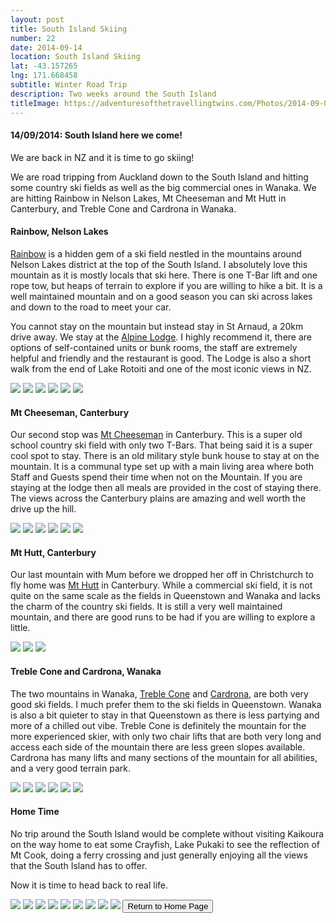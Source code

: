 ```yaml
---
layout: post
title: South Island Skiing
number: 22
date: 2014-09-14
location: South Island Skiing
lat: -43.157265
lng: 171.668458
subtitle: Winter Road Trip
description: Two weeks around the South Island
titleImage: https://adventuresofthetravellingtwins.com/Photos/2014-09-01-SouthIsland/cover-min.JPG
---
```


<h4>14/09/2014: South Island here we come!</h4>

We are back in NZ and it is time to go skiing!

We are road tripping from Auckland down to the South Island and hitting some country ski fields as well as the big commercial ones in Wanaka.
We are hitting Rainbow in Nelson Lakes, Mt Cheeseman and Mt Hutt in Canterbury, and Treble Cone and Cardrona in Wanaka. 

<h4>Rainbow, Nelson Lakes</h4>

<a target="_blank" href="http://www.skirainbow.co.nz/">Rainbow</a> is a hidden gem of a ski field nestled in the mountains around Nelson Lakes district at the top of the South Island.
I absolutely love this mountain as it is mostly locals that ski here. There is one T-Bar lift and one rope tow, but heaps of terrain to explore if you are willing to hike a bit. 
It is a well maintained mountain and on a good season you can ski across lakes and down to the road to meet your car.

You cannot stay on the mountain but instead stay in St Arnaud, a 20km drive away. We stay at the <a target="_blank" href="http://www.alpinelodge.co.nz/">Alpine Lodge</a>.
I highly recommend it, there are options of self-contained units or bunk rooms, the staff are extremely helpful and friendly and the restaurant is good.
The Lodge is also a short walk from the end of Lake Rotoiti and one of the most iconic views in NZ. 

<img src="https://adventuresofthetravellingtwins.com/Photos/2014-09-01-SouthIsland/rainbow1-min.jpg" class="image1">
<img src="https://adventuresofthetravellingtwins.com/Photos/2014-09-01-SouthIsland/rainbow2-min.jpg" class="image1">
<img src="https://adventuresofthetravellingtwins.com/Photos/2014-09-01-SouthIsland/rainbow3-min.jpg" class="image1">
<img src="https://adventuresofthetravellingtwins.com/Photos/2014-09-01-SouthIsland/rainbow4-min.jpg" class="image1">
<img src="https://adventuresofthetravellingtwins.com/Photos/2014-09-01-SouthIsland/rainbow5-min.jpg" class="image1">
<img src="https://adventuresofthetravellingtwins.com/Photos/2014-09-01-SouthIsland/rainbow6-min.jpg" class="image1">

<h4>Mt Cheeseman, Canterbury</h4>

Our second stop was <a target="_blank" href="http://www.mtcheeseman.co.nz/">Mt Cheeseman</a> in Canterbury. This is a super old school country ski field with only two T-Bars.
That being said it is a super cool spot to stay. There is an old military style bunk house to stay at on the mountain. 
It is a communal type set up with a main living area where both Staff and Guests spend their time when not on the Mountain. If you are staying at the lodge then all meals are provided in the cost of staying there.
The views across the Canterbury plains are amazing and well worth the drive up the hill. 

<img src="https://adventuresofthetravellingtwins.com/Photos/2014-09-01-SouthIsland/cheeseman1-min.jpg" class="image1">
<img src="https://adventuresofthetravellingtwins.com/Photos/2014-09-01-SouthIsland/cheeseman2-min.jpg" class="image1">
<img src="https://adventuresofthetravellingtwins.com/Photos/2014-09-01-SouthIsland/cheeseman3-min.jpg" class="image1">
<img src="https://adventuresofthetravellingtwins.com/Photos/2014-09-01-SouthIsland/cheeseman4-min.jpg" class="image1">
<img src="https://adventuresofthetravellingtwins.com/Photos/2014-09-01-SouthIsland/cheeseman5-min.jpg" class="image1">
<img src="https://adventuresofthetravellingtwins.com/Photos/2014-09-01-SouthIsland/cheeseman6-min.jpg" class="image1">

<h4>Mt Hutt, Canterbury</h4>

Our last mountain with Mum before we dropped her off in Christchurch to fly home was <a target="_blank" href="https://www.nzski.com/mt-hutt">Mt Hutt</a> in Canterbury. 
While a commercial ski field, it is not quite on the same scale as the fields in Queenstown and Wanaka and lacks the charm of the country ski fields. 
It is still a very well maintained mountain, and there are good runs to be had if you are willing to explore a little. 

<img src="https://adventuresofthetravellingtwins.com/Photos/2014-09-01-SouthIsland/mthutt1-min.jpg" class="image1">
<img src="https://adventuresofthetravellingtwins.com/Photos/2014-09-01-SouthIsland/mthutt2-min.jpg" class="image1">
<img src="https://adventuresofthetravellingtwins.com/Photos/2014-09-01-SouthIsland/mthutt3-min.jpg" class="image1">

<h4>Treble Cone and Cardrona, Wanaka</h4>

The two mountains in Wanaka, <a target="_blank" href="https://www.treblecone.com/">Treble Cone</a> and <a target="_blank" href="https://www.cardrona.com/winter/">Cardrona</a>, are both very good ski fields. 
I much prefer them to the ski fields in Queenstown. Wanaka is also a bit quieter to stay in that Queenstown as there is less partying and more of a chilled out vibe. 
Treble Cone is definitely the mountain for the more experienced skier, with only two chair lifts that are both very long and access each side of the mountain there are less green slopes available. 
Cardrona has many lifts and many sections of the mountain for all abilities, and a very good terrain park.

<img src="https://adventuresofthetravellingtwins.com/Photos/2014-09-01-SouthIsland/wanaka1-min.jpg" class="image1">
<img src="https://adventuresofthetravellingtwins.com/Photos/2014-09-01-SouthIsland/wanaka2-min.jpg" class="image1">
<img src="https://adventuresofthetravellingtwins.com/Photos/2014-09-01-SouthIsland/wanaka3-min.jpg" class="image1">
<img src="https://adventuresofthetravellingtwins.com/Photos/2014-09-01-SouthIsland/wanaka4-min.jpg" class="image1">
<img src="https://adventuresofthetravellingtwins.com/Photos/2014-09-01-SouthIsland/wanaka5-min.jpg" class="image1">
<img src="https://adventuresofthetravellingtwins.com/Photos/2014-09-01-SouthIsland/wanaka6-min.jpg" class="image1">

<h4>Home Time</h4> 

No trip around the South Island would be complete without visiting Kaikoura on the way home to eat some Crayfish, Lake Pukaki to see the reflection of Mt Cook, doing a ferry crossing and just generally enjoying all the views that the South Island has to offer.

Now it is time to head back to real life.

<img src="https://adventuresofthetravellingtwins.com/Photos/2014-09-01-SouthIsland/home1-min.jpg" class="image1">
<img src="https://adventuresofthetravellingtwins.com/Photos/2014-09-01-SouthIsland/home2-min.jpg" class="image1">
<img src="https://adventuresofthetravellingtwins.com/Photos/2014-09-01-SouthIsland/home3-min.jpg" class="image1">
<img src="https://adventuresofthetravellingtwins.com/Photos/2014-09-01-SouthIsland/home4-min.jpg" class="image1">
<img src="https://adventuresofthetravellingtwins.com/Photos/2014-09-01-SouthIsland/home5-min.jpg" class="image1">
<img src="https://adventuresofthetravellingtwins.com/Photos/2014-09-01-SouthIsland/home6-min.jpg" class="image1">
<img src="https://adventuresofthetravellingtwins.com/Photos/2014-09-01-SouthIsland/ferry1-min.jpg" class="image1">
<img src="https://adventuresofthetravellingtwins.com/Photos/2014-09-01-SouthIsland/ferry2-min.jpg" class="image1">
<img src="https://adventuresofthetravellingtwins.com/Photos/2014-09-01-SouthIsland/ferry3-min.jpg" class="image1">

<input type="button" value="Return to Home Page" onclick="self.close()">
